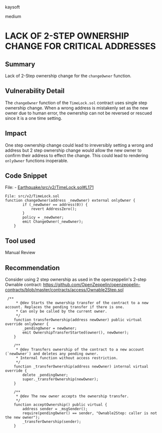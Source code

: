 kaysoft

medium

# LACK OF 2-STEP OWNERSHIP CHANGE FOR CRITICAL ADDRESSES

## Summary
Lack of 2-Step ownership change for the `changeOwner` function.

## Vulnerability Detail
The `changeOwner` function of the `TimeLock.sol` contract uses single step ownership change. When a wrong address is mistakenly  set as the new owner due to human error, the ownership can not be reversed or rescued since it is a one time setting.
## Impact
One step ownership change could lead to irreversibly setting a wrong and address but 2 step ownership change would allow the new owner to confirm their address to effect the change. This could lead to rendering `onlyOwner` functions inoperable.
## Code Snippet
File: -  [Earthquake/src/v2/TimeLock.sol#L171](https://github.com/sherlock-audit/2023-03-Y2K/blob/main/Earthquake/src/v2/TimeLock.sol#L171)
```Solidity
File: src/v2/TimeLock.sol
function changeOwner(address _newOwner) external onlyOwner {
        if (_newOwner == address(0)) {
            revert AddressZero();
        }
        policy = _newOwner;
        emit ChangeOwner(_newOwner);
    }
```
## Tool used
Manual Review

## Recommendation
Consider using 2 step ownership as used in the openzeppelin's 2-step Ownable contract: https://github.com/OpenZeppelin/openzeppelin-contracts/blob/master/contracts/access/Ownable2Step.sol
```Solidity
 /**
     * @dev Starts the ownership transfer of the contract to a new account. Replaces the pending transfer if there is one.
     * Can only be called by the current owner.
     */
    function transferOwnership(address newOwner) public virtual override onlyOwner {
        _pendingOwner = newOwner;
        emit OwnershipTransferStarted(owner(), newOwner);
    }

    /**
     * @dev Transfers ownership of the contract to a new account (`newOwner`) and deletes any pending owner.
     * Internal function without access restriction.
     */
    function _transferOwnership(address newOwner) internal virtual override {
        delete _pendingOwner;
        super._transferOwnership(newOwner);
    }

    /**
     * @dev The new owner accepts the ownership transfer.
     */
    function acceptOwnership() public virtual {
        address sender = _msgSender();
        require(pendingOwner() == sender, "Ownable2Step: caller is not the new owner");
        _transferOwnership(sender);
    }
```

